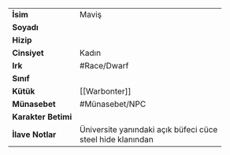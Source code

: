 |  |  |
  |---|---|
  | **İsim** | Maviş|
  | **Soyadı** | |
  | **Hizip** | |
  | **Cinsiyet** | Kadın|
  | **Irk** | #Race/Dwarf|
  | **Sınıf** | |
  | **Kütük** | [[Warbonter]]|
  | **Münasebet** | #Münasebet/NPC|
  | **Karakter Betimi** | |
  | **İlave Notlar** | Üniversite yanındaki açık büfeci cüce<br>steel hide klanından|
  